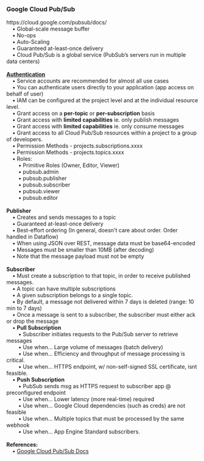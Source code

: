 <h3>Google Cloud Pub/Sub</h3>
https://cloud.google.com/pubsub/docs/
<br>&nbsp;&nbsp;&nbsp;&nbsp;&bull;&nbsp;Global-scale message buffer
<br>&nbsp;&nbsp;&nbsp;&nbsp;&bull;&nbsp;No-ops
<br>&nbsp;&nbsp;&nbsp;&nbsp;&bull;&nbsp;Auto-Scaling
<br>&nbsp;&nbsp;&nbsp;&nbsp;&bull;&nbsp;Guaranteed at-least-once delivery
<br>&nbsp;&nbsp;&nbsp;&nbsp;&bull;&nbsp;Cloud Pub/Sub is a global service (PubSub’s servers run in multiple data centers)
<br>
<br><b><a href="https://cloud.google.com/pubsub/docs/authentication">Authentication</a></b>
<br>&nbsp;&nbsp;&nbsp;&nbsp;&bull;&nbsp;Service accounts are recommended for almost all use cases
<br>&nbsp;&nbsp;&nbsp;&nbsp;&bull;&nbsp;You can authenticate users directly to your application (app access on behalf of user)
<br>&nbsp;&nbsp;&nbsp;&nbsp;&bull;&nbsp;IAM can be configured at the project level and at the individual resource level.
<br>&nbsp;&nbsp;&nbsp;&nbsp;&bull;&nbsp;Grant access on a <b>per-topic</b> or <b>per-subscription</b> basis
<br>&nbsp;&nbsp;&nbsp;&nbsp;&bull;&nbsp;Grant access with <b>limited capabilities</b> ie. only publish messages
<br>&nbsp;&nbsp;&nbsp;&nbsp;&bull;&nbsp;Grant access with <b>limited capabilities</b> ie. only consume messages
<br>&nbsp;&nbsp;&nbsp;&nbsp;&bull;&nbsp;Grant access to all Cloud Pub/Sub resources within a project to a group of developers.
<br>&nbsp;&nbsp;&nbsp;&nbsp;&bull;&nbsp;Permission Methods  -  projects.subscriptions.xxxx
<br>&nbsp;&nbsp;&nbsp;&nbsp;&bull;&nbsp;Permission Methods  -  projects.topics.xxxx
<br>&nbsp;&nbsp;&nbsp;&nbsp;&bull;&nbsp;Roles:
<br>&nbsp;&nbsp;&nbsp;&nbsp;&nbsp;&nbsp;&nbsp;&nbsp;&bull;&nbsp;Primitive Roles (Owner, Editor, Viewer)
<br>&nbsp;&nbsp;&nbsp;&nbsp;&nbsp;&nbsp;&nbsp;&nbsp;&bull;&nbsp;pubsub.admin
<br>&nbsp;&nbsp;&nbsp;&nbsp;&nbsp;&nbsp;&nbsp;&nbsp;&bull;&nbsp;pubsub.publisher
<br>&nbsp;&nbsp;&nbsp;&nbsp;&nbsp;&nbsp;&nbsp;&nbsp;&bull;&nbsp;pubsub.subscriber
<br>&nbsp;&nbsp;&nbsp;&nbsp;&nbsp;&nbsp;&nbsp;&nbsp;&bull;&nbsp;pubsub.viewer
<br>&nbsp;&nbsp;&nbsp;&nbsp;&nbsp;&nbsp;&nbsp;&nbsp;&bull;&nbsp;pubsub.editor
<br>
<br><b>Publisher</b>
<br>&nbsp;&nbsp;&nbsp;&nbsp;&bull;&nbsp;Creates and sends messages to a topic
<br>&nbsp;&nbsp;&nbsp;&nbsp;&bull;&nbsp;Guaranteed at-least-once delivery
<br>&nbsp;&nbsp;&nbsp;&nbsp;&bull;&nbsp;Best-effort ordering (In general, doesn't care about order. Order handled in Dataflow)
<br>&nbsp;&nbsp;&nbsp;&nbsp;&bull;&nbsp;When using JSON over REST, message data must be base64-encoded
<br>&nbsp;&nbsp;&nbsp;&nbsp;&bull;&nbsp;Messages must be smaller than 10MB (after decoding)
<br>&nbsp;&nbsp;&nbsp;&nbsp;&bull;&nbsp;Note that the message payload must not be empty
<br>
<br><b>Subscriber</b>
<br>&nbsp;&nbsp;&nbsp;&nbsp;&bull;&nbsp;Must create a subscription to that topic, in order to receive published messages.
<br>&nbsp;&nbsp;&nbsp;&nbsp;&bull;&nbsp;A topic can have multiple subscriptions
<br>&nbsp;&nbsp;&nbsp;&nbsp;&bull;&nbsp;A given subscription belongs to a single topic.
<br>&nbsp;&nbsp;&nbsp;&nbsp;&bull;&nbsp;By default, a message not delivered within 7 days is deleted (range: 10 min to 7 days)
<br>&nbsp;&nbsp;&nbsp;&nbsp;&bull;&nbsp;Once a message is sent to a subscriber, the subscriber must either ack or drop the message
<br>&nbsp;&nbsp;&nbsp;&nbsp;&bull;&nbsp;<b>Pull Subscription</b>
<br>&nbsp;&nbsp;&nbsp;&nbsp;&nbsp;&nbsp;&nbsp;&nbsp;&bull;&nbsp;Subscriber initiates requests to the Pub/Sub server to retrieve messages
<br>&nbsp;&nbsp;&nbsp;&nbsp;&nbsp;&nbsp;&nbsp;&nbsp;&bull;&nbsp;Use when... Large volume of messages (batch delivery)
<br>&nbsp;&nbsp;&nbsp;&nbsp;&nbsp;&nbsp;&nbsp;&nbsp;&bull;&nbsp;Use when... Efficiency and throughput of message processing is critical.
<br>&nbsp;&nbsp;&nbsp;&nbsp;&nbsp;&nbsp;&nbsp;&nbsp;&bull;&nbsp;Use when... HTTPS endpoint, w/ non-self-signed SSL certificate, isnt feasible.
<br>&nbsp;&nbsp;&nbsp;&nbsp;&bull;&nbsp;<b>Push Subscription</b>
<br>&nbsp;&nbsp;&nbsp;&nbsp;&nbsp;&nbsp;&nbsp;&nbsp;&bull;&nbsp;PubSub sends msg as HTTPS request to subscriber app @ preconfigured endpoint
<br>&nbsp;&nbsp;&nbsp;&nbsp;&nbsp;&nbsp;&nbsp;&nbsp;&bull;&nbsp;Use when... Lower latency (more real-time) required
<br>&nbsp;&nbsp;&nbsp;&nbsp;&nbsp;&nbsp;&nbsp;&nbsp;&bull;&nbsp;Use when... Google Cloud dependencies (such as creds) are not feasible
<br>&nbsp;&nbsp;&nbsp;&nbsp;&nbsp;&nbsp;&nbsp;&nbsp;&bull;&nbsp;Use when... Multiple topics that must be processed by the same webhook
<br>&nbsp;&nbsp;&nbsp;&nbsp;&nbsp;&nbsp;&nbsp;&nbsp;&bull;&nbsp;Use when... App Engine Standard subscribers.
<br>
<br><b>References:</b>
<br>&nbsp;&nbsp;&nbsp;&nbsp;&bull;&nbsp;<a href="https://cloud.google.com/pubsub/docs/">Google Cloud Pub/Sub Docs</a>
